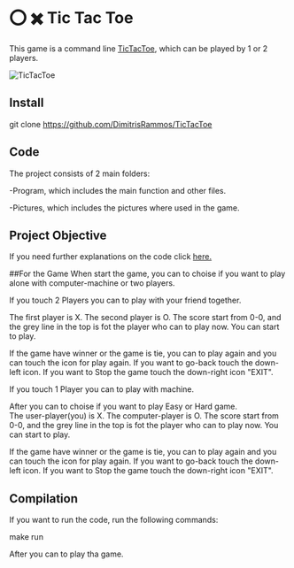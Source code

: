 # :o: :heavy_multiplication_x: Tic Tac Toe

This game is a command line [TicTacToe](https://en.wikipedia.org/wiki/Tic-tac-toe), which can be played by 1 or 2 players.

![TicTacToe](https://upload.wikimedia.org/wikipedia/commons/3/32/Tic_tac_toe.svg)

## Install

git clone https://github.com/DimitrisRammos/TicTacToe

## Code
The project consists of 2 main folders: 

-Program, which includes the main function and other files.

-Pictures, which includes the pictures where used in the game.

## Project Objective
If you need further explanations on the code click [here.](https://en.wikipedia.org/wiki/Tic-tac-toe)

##For the Game
When start the game, you can to choise if you want to play alone with computer-machine or two players.

If you touch 2 Players you can to play with your friend together.
  
  The first player is X.
  The second player is O.
  The score start from 0-0, and the grey line in the top is fot the player who can to play now.
  You can start to play.

  If the game have winner or the game is tie, you can to play again and you can touch the icon for play again.
  If you want to go-back touch the down-left icon.
  If you want to Stop the game touch the down-right icon "EXIT".

If you touch 1 Player you can to play with machine.
  
  After you can to choise if you want to play Easy or Hard game.  
  The user-player(you) is X.
  The computer-player is O.
  The score start from 0-0, and the grey line in the top is fot the player who can to play now.
  You can start to play.
  
  If the game have winner or the game is tie, you can to play again and you can touch the icon for play again.
  If you want to go-back touch the down-left icon.
  If you want to Stop the game touch the down-right icon "EXIT".
  
## Compilation
If you want to run the code, run the following commands:

make run

After you can to play tha game.
